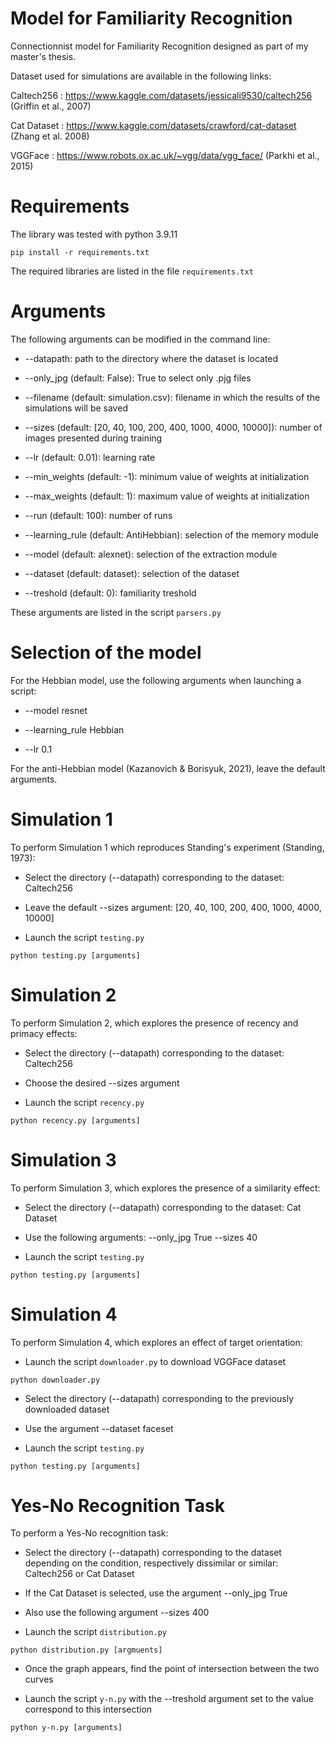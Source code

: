 # Model for Familiarity Recognition 

Connectionnist model for Familiarity Recognition designed as part of my master's thesis.

Dataset used for simulations are available in the following links:

Caltech256 : https://www.kaggle.com/datasets/jessicali9530/caltech256 (Griffin et al., 2007)

Cat Dataset : https://www.kaggle.com/datasets/crawford/cat-dataset (Zhang et al. 2008)

VGGFace : https://www.robots.ox.ac.uk/~vgg/data/vgg_face/ (Parkhi et al., 2015)

# Requirements

The library was tested with python 3.9.11

```
pip install -r requirements.txt
```

The required libraries are listed in the file `requirements.txt`

# Arguments

The following arguments can be modified in the command line:

- --datapath: path to the directory where the dataset is located

- --only_jpg (default: False): True to select only .pjg files

- --filename (default: simulation.csv): filename in which the results of the simulations will be saved

- --sizes (default: [20, 40, 100, 200, 400, 1000, 4000, 10000]): number of images presented during training

- --lr (default: 0.01): learning rate

- --min_weights (default: -1): minimum value of weights at initialization

- --max_weights (default: 1): maximum value of weights at initialization

- --run (default: 100): number of runs

- --learning_rule (default: AntiHebbian): selection of the memory module

- --model (default: alexnet): selection of the extraction module

- --dataset (default: dataset): selection of the dataset

- --treshold (default: 0): familiarity treshold

These arguments are listed in the script `parsers.py`

# Selection of the model

For the Hebbian model, use the following arguments when launching a script:

- --model resnet

- --learning_rule Hebbian

- --lr 0.1

For the anti-Hebbian model (Kazanovich & Borisyuk, 2021), leave the default arguments.

# Simulation 1

To perform Simulation 1 which reproduces Standing's experiment (Standing, 1973):

- Select the directory (--datapath) corresponding to the dataset: Caltech256

- Leave the default --sizes argument: [20, 40, 100, 200, 400, 1000, 4000, 10000]

- Launch the script `testing.py`

```
python testing.py [arguments]
```

# Simulation 2

To perform Simulation 2, which explores the presence of recency and primacy effects:

- Select the directory (--datapath) corresponding to the dataset: Caltech256

- Choose the desired --sizes argument

- Launch the script `recency.py`

```
python recency.py [arguments]
```

# Simulation 3

To perform Simulation 3, which explores the presence of a similarity effect:

- Select the directory (--datapath) corresponding to the dataset: Cat Dataset

- Use the following arguments: --only_jpg True --sizes 40

- Launch the script `testing.py`

```
python testing.py [arguments]
```

# Simulation 4

To perform Simulation 4, which explores an effect of target orientation:

- Launch the script `downloader.py` to download VGGFace dataset

```
python downloader.py
```

- Select the directory (--datapath) corresponding to the previously downloaded dataset

- Use the argument --dataset faceset

- Launch the script `testing.py`

```
python testing.py [arguments]
```

# Yes-No Recognition Task

To perform a Yes-No recognition task:

- Select the directory (--datapath) corresponding to the dataset depending on the condition, respectively dissimilar or similar: Caltech256 or Cat Dataset

- If the Cat Dataset is selected, use the argument --only_jpg True

- Also use the following argument --sizes 400

- Launch the script `distribution.py`

```
python distribution.py [argmuents]
```

- Once the graph appears, find the point of intersection between the two curves

- Launch the script `y-n.py` with the --treshold argument set to the value correspond to this intersection

```
python y-n.py [arguments]
```
